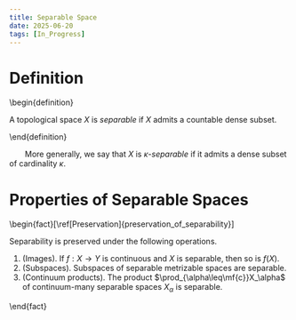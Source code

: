 ```yaml
---
title: Separable Space
date: 2025-06-20
tags: [In_Progress]
---
```


# Definition

\begin{definition}

A topological space $X$ is _separable_ if $X$ admits a countable dense subset.

\end{definition}

&emsp;&emsp;More generally, we say that $X$ is _$\kappa$-separable_ if it admits a dense subset of cardinality $\kappa$.

# Properties of Separable Spaces

\begin{fact}[\ref[Preservation]{preservation_of_separability}]

Separability is preserved under the following operations.
1. (Images). If $f:X\to Y$ is continuous and $X$ is separable, then so is $f(X)$.
2. (Subspaces). Subspaces of separable metrizable spaces are separable.
3. (Continuum products). The product $\prod_{\alpha\leq\mf{c}}X_\alpha$ of continuum-many separable spaces $X_\alpha$ is separable.

\end{fact}

